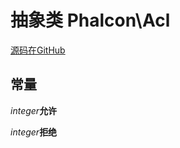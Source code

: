 # 抽象类 **Phalcon\\Acl**

<a href="https://github.com/phalcon/cphalcon/blob/master/phalcon/acl.zep" class="btn btn-default btn-sm">源码在GitHub</a>

## 常量

*integer***允许**

*integer***拒绝**